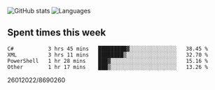 ![GitHub stats](https://github-readme-stats.vercel.app/api?username=emipa606&theme=github_dark&show_icons=true) 
![Languages](https://github-readme-stats.vercel.app/api/top-langs/?username=emipa606&theme=github_dark&layout=compact)

## Spent times this week
<!--START_SECTION:waka-->

```text
C#           3 hrs 45 mins   █████████▓░░░░░░░░░░░░░░░   38.45 %
XML          3 hrs 11 mins   ████████▒░░░░░░░░░░░░░░░░   32.70 %
PowerShell   1 hr 28 mins    ███▓░░░░░░░░░░░░░░░░░░░░░   15.16 %
Other        1 hr 17 mins    ███▒░░░░░░░░░░░░░░░░░░░░░   13.26 %
```

<!--END_SECTION:waka-->


26012022/8690260
